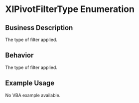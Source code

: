 # XlPivotFilterType Enumeration

## Business Description
The type of filter applied.

## Behavior
The type of filter applied.

## Example Usage
No VBA example available.